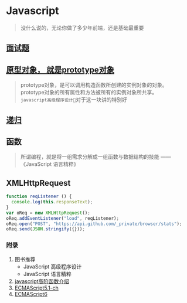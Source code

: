 # Javascript

> 没什么说的，无论你做了多少年前端，还是基础最重要

## [面试题](./interview.md)

## [原型对象， 就是prototype对象](./prototype.md)
> prototype对象，是可以调用构造函数所创建的实例对象的对象。prototype对象的所有属性和方法被所有的实例对象所共享。<br/>`javascript高级程序设计`对于这一块讲的特别好

## [递归](./recusive.md)

## 函数

> 所谓编程，就是将一组需求分解成一组函数与数据结构的技能 —— 《JavaScript 语言精粹》

## XMLHttpRequest
  ```javascript
  function reqListener () {
    console.log(this.responseText);
  }
  var oReq = new XMLHttpRequest();
  oReq.addEventListener("load", reqListener);
  oReq.open("POST", "https://api.github.com/_private/browser/stats");
  oReq.send(JSON.stringify({}));
  ```

### 附录
1. 图书推荐
    - JavaScript 高级程序设计
    - JavaScript 语言精粹
1. [javascript高阶函数介绍](https://www.imys.net/20160530/javascript-advanced-functions.html)
1. [ECMAScript5.1-ch](http://yanhaijing.com/es5/#about)
1. [ECMAScript6](http://www.ecma-international.org/ecma-262/6.0/)
